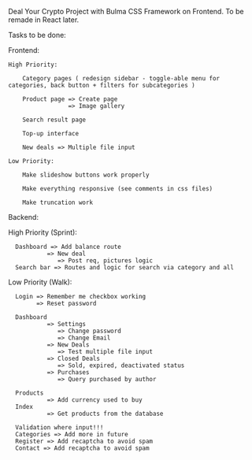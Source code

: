 Deal Your Crypto Project with Bulma CSS Framework on Frontend. To be remade in React later.

Tasks to be done:

Frontend:

    High Priority:

        Category pages ( redesign sidebar - toggle-able menu for categories, back button + filters for subcategories )

        Product page => Create page
                     => Image gallery

        Search result page

        Top-up interface
        
        New deals => Multiple file input

    Low Priority:

        Make slideshow buttons work properly

        Make everything responsive (see comments in css files)

        Make truncation work


Backend:

   High Priority (Sprint):

      Dashboard => Add balance route
               => New deal
                  => Post req, pictures logic
      Search bar => Routes and logic for search via category and all

   Low Priority (Walk):

      Login => Remember me checkbox working
            => Reset password
      
      Dashboard 
               => Settings
                  => Change password
                  => Change Email
               => New Deals
                  => Test multiple file input
               => Closed Deals
                  => Sold, expired, deactivated status
               => Purchases
                  => Query purchased by author
      
      Products
               => Add currency used to buy
      Index 
               => Get products from the database
        
      Validation where input!!!
      Categories => Add more in future
      Register => Add recaptcha to avoid spam
      Contact => Add recaptcha to avoid spam                        
